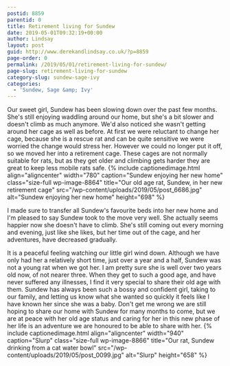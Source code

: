 ```yaml
---
postid: 8859
parentid: 0
title: Retirement living for Sundew
date: 2019-05-01T09:32:19+00:00
author: Lindsay
layout: post
guid: http://www.derekandlindsay.co.uk/?p=8859
page-order: 0
permalink: /2019/05/01/retirement-living-for-sundew/
page-slug: retirement-living-for-sundew
category-slug: sundew-sage-ivy
categories:
  - 'Sundew, Sage &amp; Ivy'
---
```

Our sweet girl, Sundew has been slowing down over the past few months. She's still enjoying waddling around our home, but she's a bit slower and doesn't climb as much anymore. We'd also noticed she wasn't getting around her cage as well as before. At first we were reluctant to change her cage, because she is a rescue rat and can be quite sensitive we were worried the change would stress her. However we could no longer put it off, so we moved her into a retirement cage. These cages are not normally suitable for rats, but as they get older and climbing gets harder they are great to keep less mobile rats safe. {% include captionedimage.html align="aligncenter" width="780" caption="Sundew enjoying her new home" class="size-full wp-image-8864" title="Our old age rat, Sundew, in her new retirement cage" src="/wp-content/uploads/2019/05/post_6686.jpg" alt="Sundew enjoying her new home" height="698" %} 

I made sure to transfer all Sundew's favourite beds into her new home and I'm pleased to say Sundew took to the move very well. She actually seems happier now she doesn't have to climb. She's still coming out every morning and evening, just like she likes, but her time out of the cage, and her adventures, have decreased gradually.

It is a peaceful feeling watching our little girl wind down. Although we have only had her a relatively short time, just over a year and a half, Sundew was not a young rat when we got her. I am pretty sure she is well over two years old now, of not nearer three. When they get to such a good age, and have never suffered any illnesses, I find it very special to share their old age with them. Sundew has always been such a bossy and confident girl, taking to our family, and letting us know what she wanted so quickly it feels like I have known her since she was a baby. Don't get me wrong we are still hoping to share our home with Sundew for many months to come, but we are at peace with her old age status and caring for her in this new phase of her life is an adventure we are honoured to be able to share with her. {% include captionedimage.html align="aligncenter" width="940" caption="Slurp" class="size-full wp-image-8866" title="Our rat, Sundew drinking from a cat water bowl" src="/wp-content/uploads/2019/05/post_0099.jpg" alt="Slurp" height="658" %}